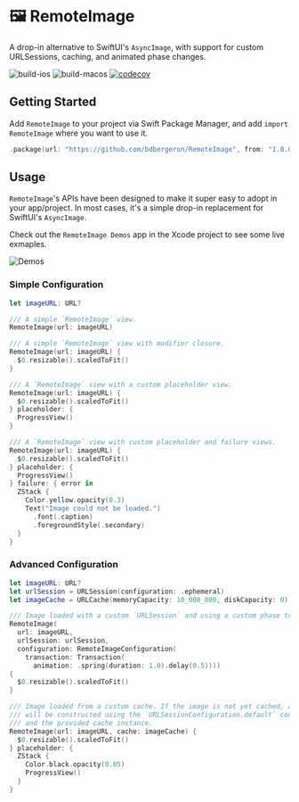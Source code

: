 # 🖼️ RemoteImage
A drop-in alternative to SwiftUI's `AsyncImage`, with support for custom URLSessions, caching, and animated phase changes.

![build-ios](https://github.com/bdbergeron/remoteimage/actions/workflows/build-and-test-ios.yml/badge.svg)
![build-macos](https://github.com/bdbergeron/remoteimage/actions/workflows/build-and-test-macos.yml/badge.svg)
[![codecov](https://codecov.io/gh/bdbergeron/remoteimage/graph/badge.svg?token=1PYkoRXex8)](https://codecov.io/gh/bdbergeron/remoteimage)

## Getting Started

Add `RemoteImage` to your project via Swift Package Manager, and add `import RemoteImage` where you want to use it.

```swift
.package(url: "https://github.com/bdbergeron/RemoteImage", from: "1.0.0"),
```

## Usage

`RemoteImage`'s APIs have been designed to make it super easy to adopt in your app/project. In most cases, it's a simple drop-in replacement for SwiftUI's `AsyncImage`.

Check out the `RemoteImage Demos` app in the Xcode project to see some live exmaples.

![Demos](.github/readme/RemoteImageDemos.gif)

### Simple Configuration

```swift
let imageURL: URL?

/// A simple `RemoteImage` view.
RemoteImage(url: imageURL)

/// A simple `RemoteImage` view with modifier closure.
RemoteImage(url: imageURL) {
  $0.resizable().scaledToFit()
}

/// A `RemoteImage` view with a custom placeholder view.
RemoteImage(url: imageURL) {
  $0.resizable().scaledToFit()
} placeholder: {
  ProgressView()
}

/// A `RemoteImage` view with custom placeholder and failure views.
RemoteImage(url: imageURL) {
  $0.resizable().scaledToFit()
} placeholder: {
  ProgressView()
} failure: { error in
  ZStack {
    Color.yellow.opacity(0.3)
    Text("Image could not be loaded.")
      .font(.caption)
      .foregroundStyle(.secondary)
  }
}
```

### Advanced Configuration

```swift
let imageURL: URL?
let urlSession = URLSession(configuration: .ephemeral)
let imageCache = URLCache(memoryCapacity: 10_000_000, diskCapacity: 0)

/// Image loaded with a custom `URLSession` and using a custom phase transition animation.
RemoteImage(
  url: imageURL,
  urlSession: urlSession,
  configuration: RemoteImageConfiguration(
    transaction: Transaction(
      animation: .spring(duration: 1.0).delay(0.5))))
{
  $0.resizable().scaledToFit()
}

/// Image loaded from a custom cache. If the image is not yet cached, a new `URLSession`
/// will be constructed using the `URLSessionConfiguration.default` configuration
/// and the provided cache instance.
RemoteImage(url: imageURL, cache: imageCache) {
  $0.resizable().scaledToFit()
} placeholder: {
  ZStack {
    Color.black.opacity(0.05)
    ProgressView()
  }
}
```

